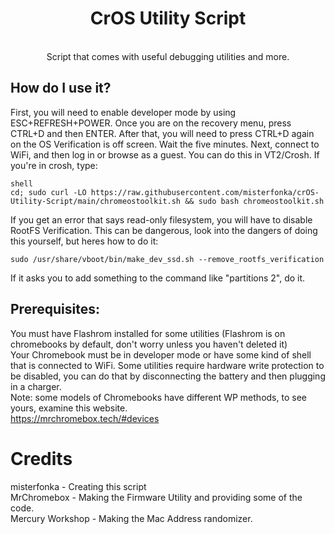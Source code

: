<div align="center">
    <h1>CrOS Utility Script</h1><br>
    Script that comes with useful debugging utilities and more.
</div>

## How do I use it?
First, you will need to enable developer mode by using ESC+REFRESH+POWER. Once you are on the recovery menu, press CTRL+D
and then ENTER. After that, you will need to press CTRL+D again on the OS Verification is off screen. Wait the five minutes.
Next, connect to WiFi, and then log in or browse as a guest. You can do this in VT2/Crosh. If you're in crosh, type:

```
shell
cd; sudo curl -LO https://raw.githubusercontent.com/misterfonka/crOS-Utility-Script/main/chromeostoolkit.sh && sudo bash chromeostoolkit.sh
```

If you get an error that says read-only filesystem, you will have to disable RootFS Verification. This can be dangerous, look into
the dangers of doing this yourself, but heres how to do it:

```
sudo /usr/share/vboot/bin/make_dev_ssd.sh --remove_rootfs_verification
```

If it asks you to add something to the command like "partitions 2", do it.
## Prerequisites:
You must have Flashrom installed for some utilities (Flashrom is on chromebooks by default, don't worry unless you haven't deleted it) <br>
Your Chromebook must be in developer mode or have some kind of shell that is connected to WiFi.
Some utilities require hardware write protection to be disabled, you can do that by disconnecting the battery and then plugging in a charger. <br>
Note: some models of Chromebooks have different WP methods, to see yours, examine this website. <br>
https://mrchromebox.tech/#devices <br>

# Credits
misterfonka - Creating this script <br>
MrChromebox - Making the Firmware Utility and providing some of the code. <br>
Mercury Workshop - Making the Mac Address randomizer. <br>
